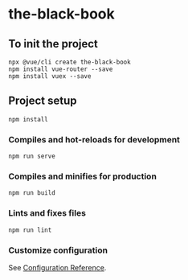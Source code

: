 # the-black-book

## To init the project
```
npx @vue/cli create the-black-book
npm install vue-router --save
npm install vuex --save
```

## Project setup
```
npm install
```

### Compiles and hot-reloads for development
```
npm run serve
```

### Compiles and minifies for production
```
npm run build
```

### Lints and fixes files
```
npm run lint
```

### Customize configuration
See [Configuration Reference](https://cli.vuejs.org/config/).
